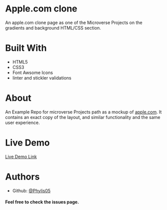 # Apple.com clone
An apple.com clone page as one of the Microverse Projects on the gradients and background HTML/CSS section.

# Built With
* HTML5
* CSS3
* Font Awsome Icons
* linter and stickler validations

# About
An Example Repo for microverse Projects path as a mockup of [apple.com](https://web.archive.org/web/20140301004610/http://www.apple.com/).
It contains an exact copy of the layout, and similar functionality and the same user experience. 

# Live Demo
[Live Demo Link](https://rawcdn.githack.com/Phylis05/apple.com/2397c782a69b9ee9e341d96767068100e9be3355/index.html)

# Authors
* Github: [@Phylis05](https://github.com/Phylis05)

#### Feel free to check the issues page.
